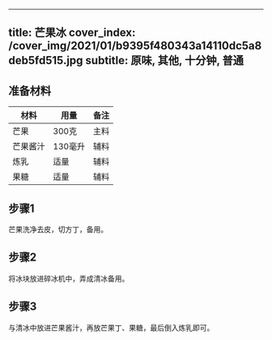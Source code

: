 
---
title: 芒果冰
cover_index: /cover_img/2021/01/b9395f480343a14110dc5a8deb5fd515.jpg
subtitle: 原味, 其他, 十分钟, 普通
---

## 准备材料

| 材料     | 用量 | 备注|
| ------- | ----- | --- |
| 芒果 | 300克| 主料 |
| 芒果酱汁 | 130毫升| 辅料 |
| 炼乳 | 适量| 辅料 |
| 果糖 | 适量| 辅料 |

## 步骤1

芒果洗净去皮，切方丁，备用。

## 步骤2

将冰块放进碎冰机中，弄成清冰备用。

## 步骤3

与清冰中放进芒果酱汁，再放芒果丁、果糖，最后倒入炼乳即可。

